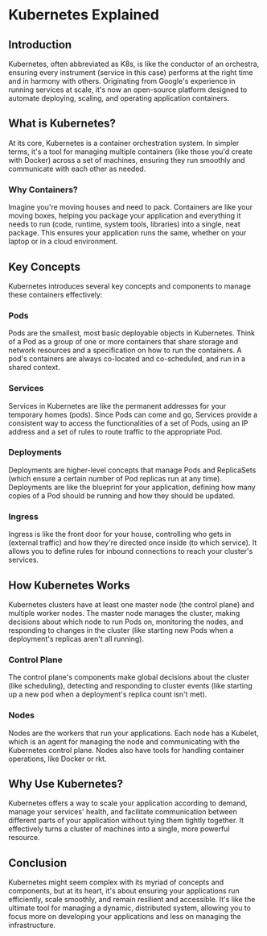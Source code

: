 # Kubernetes Explained

## Introduction

Kubernetes, often abbreviated as K8s, is like the conductor of an orchestra, ensuring every instrument (service in this case) performs at the right time and in harmony with others. Originating from Google's experience in running services at scale, it's now an open-source platform designed to automate deploying, scaling, and operating application containers.

## What is Kubernetes?

At its core, Kubernetes is a container orchestration system. In simpler terms, it's a tool for managing multiple containers (like those you'd create with Docker) across a set of machines, ensuring they run smoothly and communicate with each other as needed.

### Why Containers?

Imagine you're moving houses and need to pack. Containers are like your moving boxes, helping you package your application and everything it needs to run (code, runtime, system tools, libraries) into a single, neat package. This ensures your application runs the same, whether on your laptop or in a cloud environment.

## Key Concepts

Kubernetes introduces several key concepts and components to manage these containers effectively:

### Pods

Pods are the smallest, most basic deployable objects in Kubernetes. Think of a Pod as a group of one or more containers that share storage and network resources and a specification on how to run the containers. A pod's containers are always co-located and co-scheduled, and run in a shared context.

### Services

Services in Kubernetes are like the permanent addresses for your temporary homes (pods). Since Pods can come and go, Services provide a consistent way to access the functionalities of a set of Pods, using an IP address and a set of rules to route traffic to the appropriate Pod.

### Deployments

Deployments are higher-level concepts that manage Pods and ReplicaSets (which ensure a certain number of Pod replicas run at any time). Deployments are like the blueprint for your application, defining how many copies of a Pod should be running and how they should be updated.

### Ingress

Ingress is like the front door for your house, controlling who gets in (external traffic) and how they're directed once inside (to which service). It allows you to define rules for inbound connections to reach your cluster's services.

## How Kubernetes Works

Kubernetes clusters have at least one master node (the control plane) and multiple worker nodes. The master node manages the cluster, making decisions about which node to run Pods on, monitoring the nodes, and responding to changes in the cluster (like starting new Pods when a deployment's replicas aren't all running).

### Control Plane

The control plane's components make global decisions about the cluster (like scheduling), detecting and responding to cluster events (like starting up a new pod when a deployment's replica count isn't met).

### Nodes

Nodes are the workers that run your applications. Each node has a Kubelet, which is an agent for managing the node and communicating with the Kubernetes control plane. Nodes also have tools for handling container operations, like Docker or rkt.

## Why Use Kubernetes?

Kubernetes offers a way to scale your application according to demand, manage your services' health, and facilitate communication between different parts of your application without tying them tightly together. It effectively turns a cluster of machines into a single, more powerful resource.

## Conclusion

Kubernetes might seem complex with its myriad of concepts and components, but at its heart, it's about ensuring your applications run efficiently, scale smoothly, and remain resilient and accessible. It's like the ultimate tool for managing a dynamic, distributed system, allowing you to focus more on developing your applications and less on managing the infrastructure.


